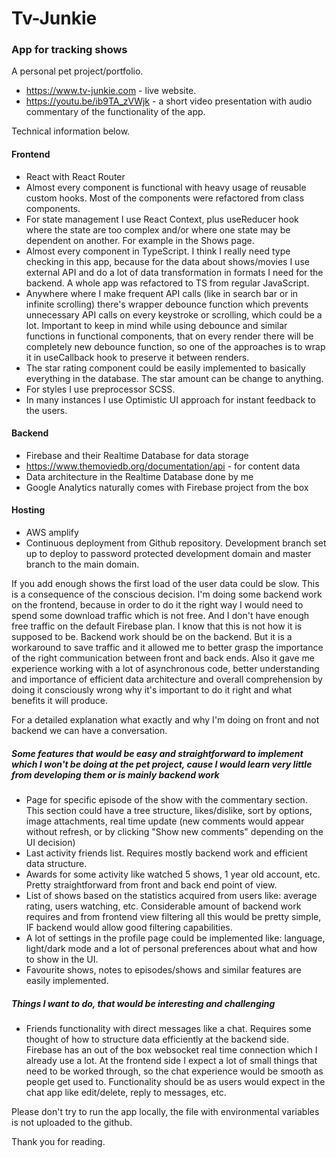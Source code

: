 # Tv-Junkie

### App for tracking shows

A personal pet project/portfolio.

- https://www.tv-junkie.com - live website.
- https://youtu.be/ib9TA_zVWjk - a short video presentation with audio commentary of the functionality of the app.

Technical information below.

#### Frontend

- React with React Router
- Almost every component is functional with heavy usage of reusable custom hooks. Most of the components were refactored from class components.
- For state management I use React Context, plus useReducer hook where the state are too complex and/or where one state may be dependent on another. For example in the Shows page.
- Almost every component in TypeScript. I think I really need type checking in this app, because for the data about shows/movies I use external API and do a lot of data transformation in formats I need for the backend. A whole app was refactored to TS from regular JavaScript.
- Anywhere where I make frequent API calls (like in search bar or in infinite scrolling) there's wrapper debounce function which prevents unnecessary API calls on every keystroke or scrolling, which could be a lot. Important to keep in mind while using debounce and similar functions in functional components, that on every render there will be completely new debounce function, so one of the approaches is to wrap it in useCallback hook to preserve it between renders.
- The star rating component could be easily implemented to basically everything in the database. The star amount can be change to anything.
- For styles I use preprocessor SCSS.
- In many instances I use Optimistic UI approach for instant feedback to the users.

#### Backend

- Firebase and their Realtime Database for data storage
- https://www.themoviedb.org/documentation/api - for content data
- Data architecture in the Realtime Database done by me
- Google Analytics naturally comes with Firebase project from the box

#### Hosting

- AWS amplify
- Continuous deployment from Github repository. Development branch set up to deploy to password protected development domain and master branch to the main domain.

If you add enough shows the first load of the user data could be slow. This is a consequence of the conscious decision. I'm doing some backend work on the frontend, because in order to do it the right way I would need to spend some download traffic which is not free. And I don't have enough free traffic on the default Firebase plan.
I know that this is not how it is supposed to be. Backend work should be on the backend. But it is a workaround to save traffic and it allowed me to better grasp the importance of the right communication between front and back ends. Also it gave me experience working with a lot of asynchronous code, better understanding and importance of efficient data architecture and overall comprehension by doing it consciously wrong why it's important to do it right and what benefits it will produce.

For a detailed explanation what exactly and why I'm doing on front and not backend we can have a conversation.

##### Some features that would be easy and straightforward to implement which I won't be doing at the pet project, cause I would learn very little from developing them or is mainly backend work

- Page for specific episode of the show with the commentary section. This section could have a tree structure, likes/dislike, sort by options, image attachments, real time update (new comments would appear without refresh, or by clicking "Show new comments" depending on the UI decision)
- Last activity friends list. Requires mostly backend work and efficient data structure.
- Awards for some activity like watched 5 shows, 1 year old account, etc. Pretty straightforward from front and back end point of view.
- List of shows based on the statistics acquired from users like: average rating, users watching, etc. Considerable amount of backend work requires and from frontend view filtering all this would be pretty simple, IF backend would allow good filtering capabilities.
- A lot of settings in the profile page could be implemented like: language, light/dark mode and a lot of personal preferences about what and how to show in the UI.
- Favourite shows, notes to episodes/shows and similar features are easily implemented.

##### Things I want to do, that would be interesting and challenging

- Friends functionality with direct messages like a chat. Requires some thought of how to structure data efficiently at the backend side. Firebase has an out of the box websocket real time connection which I already use a lot. At the frontend side I expect a lot of small things that need to be worked through, so the chat experience would be smooth as people get used to. Functionality should be as users would expect in the chat app like edit/delete, reply to messages, etc.

Please don't try to run the app locally, the file with environmental variables is not uploaded to the github.

Thank you for reading.
